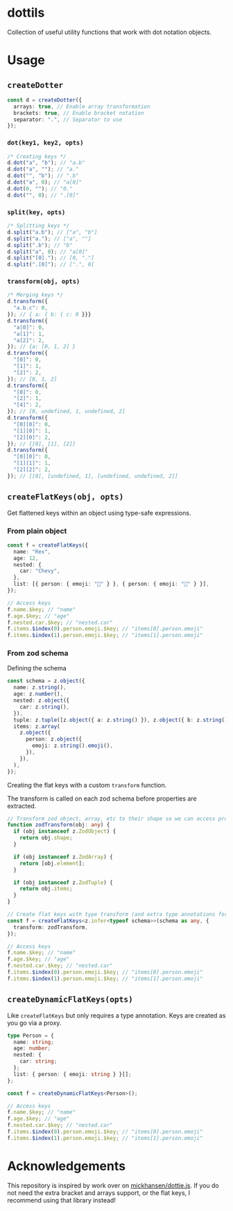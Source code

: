 # dottils

Collection of useful utility functions that work with dot notation objects.

# Usage

## `createDotter`

```ts
const d = createDotter({
  arrays: true, // Enable array transformation
  brackets: true, // Enable bracket notation
  separator: ".", // Separator to use
});
```

### `dot(key1, key2, opts)`

```ts
/* Creating keys */
d.dot("a", "b"); // "a.b"
d.dot("a", ""); // "a."
d.dot("", "b"); // ".b"
d.dot("a", 0); // "a[0]"
d.dot(0, ""); // "0."
d.dot("", 0); // ".[0]"
```

### `split(key, opts)`

```ts
/* Splitting keys */
d.split("a.b"); // ["a", "b"]
d.split("a."); // ["a", ""]
d.split(".b"); // "b"
d.split("a", 0); // "a[0]"
d.split("[0]."); // [0, "."]
d.split(".[0]"); // [".", 0]
```

### `transform(obj, opts)`

```ts
/* Merging keys */
d.transform({
  "a.b.c": 0,
}); // { a: { b: { c: 0 }}}
d.transform({
  "a[0]": 0,
  "a[1]": 1,
  "a[2]": 2,
}); // {a: [0, 1, 2] }
d.transform({
  "[0]": 0,
  "[1]": 1,
  "[2]": 2,
}); // [0, 1, 2]
d.transform({
  "[0]": 0,
  "[2]": 1,
  "[4]": 2,
}); // [0, undefined, 1, undefined, 2]
d.transform({
  "[0][0]": 0,
  "[1][0]": 1,
  "[2][0]": 2,
}); // [[0], [1], [2]]
d.transform({
  "[0][0]": 0,
  "[1][1]": 1,
  "[2][2]": 2,
}); // [[0], [undefined, 1], [undefined, undefined, 2]]
```

## `createFlatKeys(obj, opts)`

Get flattened keys within an object using type-safe expressions.

### From plain object

```ts
const f = createFlatKeys({
  name: "Rex",
  age: 12,
  nested: {
    car: "Chevy",
  },
  list: [{ person: { emoji: "🤩" } }, { person: { emoji: "🤪" } }],
});

// Access keys
f.name.$key; // "name"
f.age.$key; // "age"
f.nested.car.$key; // "nested.car"
f.items.$index(0).person.emoji.$key; // "items[0].person.emoji"
f.items.$index(1).person.emoji.$key; // "items[1].person.emoji"
```

### From zod schema

Defining the schema

```ts
const schema = z.object({
  name: z.string(),
  age: z.number(),
  nested: z.object({
    car: z.string(),
  }),
  tuple: z.tuple([z.object({ a: z.string() }), z.object({ b: z.string() })]),
  items: z.array(
    z.object({
      person: z.object({
        emoji: z.string().emoji(),
      }),
    }),
  ),
});
```

Creating the flat keys with a custom `transform` function.

The transform is called on each zod schema before properties are extracted.

```ts
// Transform zod object, array, etc to their shape so we can access properties on them
function zodTransform(obj: any) {
  if (obj instanceof z.ZodObject) {
    return obj.shape;
  }

  if (obj instanceof z.ZodArray) {
    return [obj.element];
  }

  if (obj instanceof z.ZodTuple) {
    return obj.items;
  }
}

// Create flat keys with type transform (and extra type annotations for inference)
const f = createFlatKeys<z.infer<typeof schema>>(schema as any, {
  transform: zodTransform,
});

// Access keys
f.name.$key; // "name"
f.age.$key; // "age"
f.nested.car.$key; // "nested.car"
f.items.$index(0).person.emoji.$key; // "items[0].person.emoji"
f.items.$index(1).person.emoji.$key; // "items[1].person.emoji"
```

## `createDynamicFlatKeys(opts)`

Like `createFlatKeys` but only requires a type annotation. Keys are created as you go via a proxy.

```ts
type Person = {
  name: string;
  age: number;
  nested: {
    car: string;
  };
  list: { person: { emoji: string } }[];
};

const f = createDynamicFlatKeys<Person>();

// Access keys
f.name.$key; // "name"
f.age.$key; // "age"
f.nested.car.$key; // "nested.car"
f.items.$index(0).person.emoji.$key; // "items[0].person.emoji"
f.items.$index(1).person.emoji.$key; // "items[1].person.emoji"
```

# Acknowledgements

This repository is inspired by work over on [mickhansen/dottie.js](https://github.com/mickhansen/dottie.js). If you do not need the extra bracket and arrays support, or the flat keys, I recommend using that library instead!
